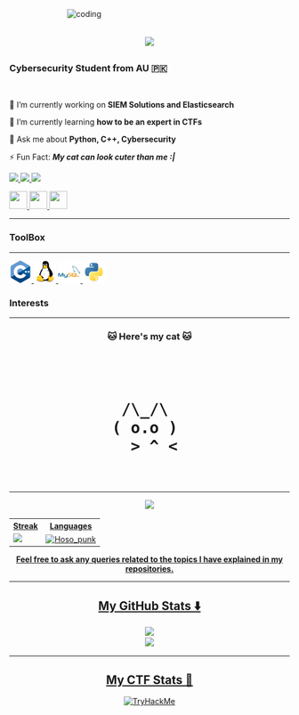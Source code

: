 <img align="right" alt="coding" width="400" src="https://user-images.githubusercontent.com/55389276/140866485-8fb1c876-9a8f-4d6a-98dc-08c4981eaf70.gif">

<h1 align="center">
    <img src="https://readme-typing-svg.herokuapp.com/?font=Righteous&size=35&center=true&vCenter=true&width=500&height=70&duration=1200&pause=1500&color=08878a&center=true&vCenter=true&random=false&lines=Hi+There!!;+Hoso_punk+Here!!+%F0%9F%91%8B%F0%9F%8F%BD;" />
</h1>

<h3 align="left">
  Cybersecurity Student from <a href="https://au.edu.pk" style="text-decoration: none; color: inherit; font-weight: bold;">AU</a> 🇵🇰
</h3>

<br/>

<div align="left">
 
 🔭 I’m currently working on **SIEM Solutions and Elasticsearch**

 🏫 I’m currently learning **how to be an expert in CTFs**

💬 Ask me about **Python, C++, Cybersecurity**

⚡ Fun Fact: _**My cat can look cuter than me :|**_

</div>
 
<div align="left"> 
  <a href="mailto:your-hosopunk5@gmail.com">
    <img src="https://img.shields.io/badge/Gmail-333333?style=for-the-badge&logo=gmail&logoColor=red" />
  </a>
  <a href="https://your-portfolio.com" target="_blank">
     <img src="https://img.shields.io/badge/Portfolio-FF5422?style=for-the-badge&logo=sqlite&logoColor=white" target="_blank" /> <!-- sqlite, safari, google-chrome are other good icon options -->
  </a>
  <a href="https://your-blog.com" target="_blank">
     <img src="https://img.shields.io/badge/Blogsite-0d7060?style=for-the-badge&logo=safari&logoColor=white" target="_blank" /> <!-- sqlite, safari, google-chrome are other good icon options -->
  </a>
</div>

<p align="left"> 
  <a href="https://www.github.com/Hoso_punk" target="_blank" rel="noreferrer"> 
    <picture> 
      <source media="(prefers-color-scheme: dark)" srcset="https://raw.githubusercontent.com/danielcranney/readme-generator/main/public/icons/socials/github-dark.svg" /> 
      <source media="(prefers-color-scheme: light)" srcset="https://raw.githubusercontent.com/danielcranney/readme-generator/main/public/icons/socials/github.svg" /> 
      <img src="https://raw.githubusercontent.com/danielcranney/readme-generator/main/public/icons/socials/github.svg" width="32" height="32" /> 
    </picture> 
  </a> 
  <a href="http://www.instagram.com/_hoorulain_25" target="_blank" rel="noreferrer"> 
    <picture> 
      <source media="(prefers-color-scheme: none)" srcset="undefined" /> 
      <source media="(prefers-color-scheme: light)" srcset="https://raw.githubusercontent.com/danielcranney/readme-generator/main/public/icons/socials/instagram.svg" /> 
      <img src="https://raw.githubusercontent.com/danielcranney/readme-generator/main/public/icons/socials/instagram.svg" width="32" height="32" /> 
    </picture> 
  </a> 
  <a href="https://www.linkedin.com/in/hoor-ul-ein-soomro" target="_blank" rel="noreferrer"> 
    <picture> 
      <source media="(prefers-color-scheme: dark)" srcset="https://raw.githubusercontent.com/danielcranney/readme-generator/main/public/icons/socials/linkedin-dark.svg" /> 
      <source media="(prefers-color-scheme: light)" srcset="https://raw.githubusercontent.com/danielcranney/readme-generator/main/public/icons/socials/linkedin.svg" /> 
      <img src="https://raw.githubusercontent.com/danielcranney/readme-generator/main/public/icons/socials/linkedin.svg" width="32" height="32" /> 
    </picture> 
  </a>
</p>

<hr/>
<h3 align="left">ToolBox</h3>

---

<p align="left">
<a href="https://www.w3schools.com/cpp/" target="_blank" rel="noreferrer"> <img src="https://raw.githubusercontent.com/devicons/devicon/master/icons/cplusplus/cplusplus-original.svg" alt="cplusplus" width="40" height="40"/> </a>
<a href="https://www.linux.org/" target="_blank" rel="noreferrer"> <img src="https://raw.githubusercontent.com/devicons/devicon/master/icons/linux/linux-original.svg" alt="linux" width="40" height="40"/> </a>
<a href="https://www.mysql.com/" target="_blank" rel="noreferrer"> <img src="https://raw.githubusercontent.com/devicons/devicon/master/icons/mysql/mysql-original-wordmark.svg" alt="mysql" width="40" height="40"/> </a>
<a href="https://www.python.org" target="_blank" rel="noreferrer"> <img src="https://raw.githubusercontent.com/devicons/devicon/master/icons/python/python-original.svg" alt="python" width="40" height="40"/> </a>
</p>

<h3 align="left">Interests</h3>

---
<h3 align="center">🐱 Here's my cat 🐱</h3>

<pre>
  <h1 align="center">
 /\_/\  
( o.o ) 
 > ^ <

</pre>

<hr/>

<div align="center">
<a href='https://ko-fi.com/your-kofi-page' target='_blank'><img height='40' style='border:0px;height:40px;'  
src="https://cdn.buymeacoffee.com/buttons/v2/default-yellow.png"
                                                               
</div>

<br/>

<table>
  <tr>
    <th align="center">Streak</th>
    <th align="center">Languages</th>
  </tr>
  <tr>
    <td><a href="https://git.io/streak-stats"><img src="https://streak-stats.demolab.com/?user=hurrainjhl&theme=gruvbox&hide_border=true&border_radius=32&date_format=j%20M%5B%20Y%5D&ring=888888"/></a></td>
    <td><img align="center" src="https://github-readme-stats.vercel.app/api/top-langs?username=hurrainjhl&theme=gruvbox&hide_border=true&show_icons=true&locale=en&layout=compact" alt="Hoso_punk" /></td>
  </tr>
</table>

<p align="center"><b>Feel free to ask any queries related to the topics I have explained in my repositories.</b></p>

<hr/>

<h2 align="center">My GitHub Stats ⬇️</h2>

<!-- GitHub Stats  & Top Lang -->
<p align="center">
  <img src="https://github-readme-stats.vercel.app/api?username=hurrainjhl&show_icons=true&theme=highcontrast&title_color=f10000&icon_color=f040983">
  <br>
  <img src="https://github-readme-stats.vercel.app/api/top-langs/?username=hurrainjhl&theme=highcontrast&title_color=f10000&icon_color=f040983">
</p>

<hr/>

<h2 align="center">My CTF Stats 🚩</h2>

<!-- CTF Stats Images -->
<p align="center">
  <a href="https://tryhackme.com/p/Hoso.punk" target="_blank">
    <img src="https://tryhackme-badges.s3.amazonaws.com/Hoso.punk.png" alt="TryHackMe">
  </a>
</picture> 
  </a> 
 <!-- <a href="https://picoctf.org/" target="_blank" rel="noreferrer"> 
    <picture> 
      <source media="(prefers-color-scheme: none)" srcset="undefined" /> 
      <source media="(prefers-color-scheme: light)" srcset="https://raw.githubusercontent.com/danielcranney/readme-generator/main/public/icons/socials/picoctf.org" /> 
      <img src="https://raw.githubusercontent.com/danielcranney/readme-generator/main/public/icons/socials/picoctf.org" width="32" height="32" /> 

<!--  </a>
  <a href="https://academy.hackthebox.com/my-badges" target="_blank">
    <img src="https://app.hackthebox.com/profile/badges/hurrln.png" alt="Hack The Box">
  </a>
</p>

<hr/> 
